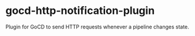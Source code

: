 # gocd-http-notification-plugin

Plugin for GoCD to send HTTP requests whenever a pipeline changes state.
